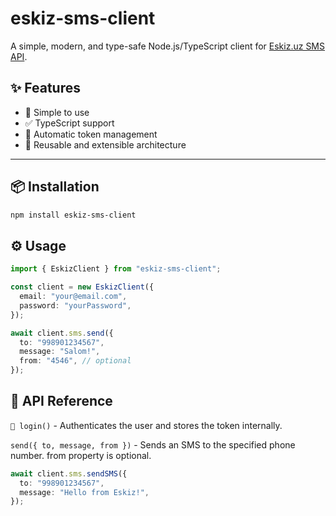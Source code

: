 # eskiz-sms-client

A simple, modern, and type-safe Node.js/TypeScript client for [Eskiz.uz SMS API](https://eskiz.uz/).

## ✨ Features

- 🚀 Simple to use
- ✅ TypeScript support
- 🔐 Automatic token management
- 🔁 Reusable and extensible architecture

---

## 📦 Installation

```bash
npm install eskiz-sms-client
```

## ⚙️ Usage

```ts
import { EskizClient } from "eskiz-sms-client";

const client = new EskizClient({
  email: "your@email.com",
  password: "yourPassword",
});

await client.sms.send({
  to: "998901234567",
  message: "Salom!",
  from: "4546", // optional
});
```

## 📘 API Reference

`🔑 login()` - Authenticates the user and stores the token internally.

`send({ to, message, from })` - Sends an SMS to the specified phone number. from property is optional.

```ts
await client.sms.sendSMS({
  to: "998901234567",
  message: "Hello from Eskiz!",
});
```
